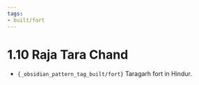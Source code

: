 ```yaml
---
tags:
- built/fort
---
```

   
# 1.10 Raja Tara Chand   
* `{_obsidian_pattern_tag_built/fort}` Taragarh fort in Hindur.
